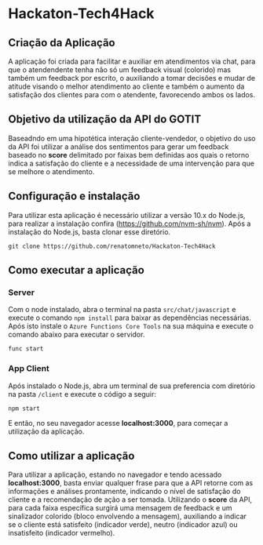 # Hackaton-Tech4Hack

## Criação da Aplicação
A aplicação foi criada para facilitar e auxiliar em atendimentos via chat, para que o atendendente tenha não só um feedback visual (colorido) mas também um feedback por escrito, o auxiliando a tomar decisões e mudar de atitude visando o melhor atendimento ao cliente e também o aumento da satisfação dos clientes para com o atendente, favorecendo ambos os lados.

## Objetivo da utilização da API do GOTIT
Baseadndo em uma hipotética interação cliente-vendedor, o objetivo do uso da API foi utilizar a análise dos sentimentos para gerar um feedback baseado no **score** delimitado por faixas bem definidas aos quais o retorno indica a satisfação do cliente e a necessidade de uma intervenção para que se melhore o atendimento.

## Configuração e instalação
Para utilizar esta aplicação é necessário utilizar a versão 10.x do Node.js, para realizar a instalação confira (https://github.com/nvm-sh/nvm). 
Após a instalação do Node.js, basta clonar esse diretório.
```
git clone https://github.com/renatomneto/Hackaton-Tech4Hack
```

## Como executar a aplicação
### Server
Com o node instalado, abra o terminal na pasta `src/chat/javascript` e execute o comando `npm install` para baixar as dependências necessárias. 
Após isto instale o `Azure Functions Core Tools` na sua máquina e execute o comando abaixo para executar o servidor.
``` 
func start
```
### App Client
Após instalado o Node.js, abra um terminal de sua preferencia com diretório na pasta `/client` e execute o código a seguir:
```
npm start
```
E então, no seu navegador acesse **localhost:3000**, para começar a utilização da aplicação.

## Como utilizar a aplicação
Para utilizar a aplicação, estando no navegador e tendo acessado **localhost:3000**, basta enviar qualquer frase para que a API retorne com as informações e análises prontamente, indicando o nível de satisfação do cliente e a recomendação de ação a ser tomada. 
Utilizando o **score** da API, para cada faixa específica surgirá uma mensagem de feedback e um sinalizador colorido (bloco envolvendo a mensagem), auxiliando a indicar se o cliente está satisfeito (indicador verde), neutro (indicador azul) ou insatisfeito (indicador vermelho).
